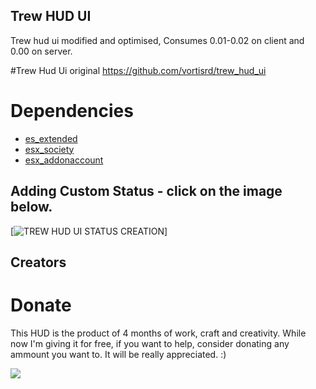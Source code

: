 ## Trew HUD UI
Trew hud ui modified and optimised, Consumes 0.01-0.02 on client and 0.00 on server.

#Trew Hud Ui original 
https://github.com/vortisrd/trew_hud_ui

# Dependencies

-   [es_extended](https://github.com/ESX-Org/es_extended)
-   [esx_society](https://github.com/ESX-Org/esx_society)
-   [esx_addonaccount](https://github.com/ESX-Org/esx_addonaccount)


## Adding Custom Status - click on the image below.

[![TREW HUD UI STATUS CREATION](https://i.imgur.com/sPt4xbk.png)]

## Creators

# Donate

This HUD is the product of 4 months of work, craft and creativity. While now I'm giving it for free, if you want to help, consider donating any ammount you want to. It will be really appreciated. :)

[![](https://www.paypalobjects.com/en_US/i/btn/btn_donateCC_LG.gif)](https://www.paypal.com/cgi-bin/webscr?cmd=_donations&business=S735RJA49KSJ8&currency_code=USD&source=url)
